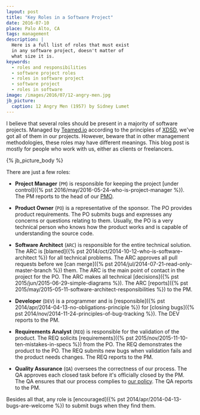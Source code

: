 ```yaml
---
layout: post
title: "Key Roles in a Software Project"
date: 2016-07-10
place: Palo Alto, CA
tags: management
description: |
  Here is a full list of roles that must exist
  in any software project, doesn't matter of
  what size it is.
keywords:
  - roles and responsibilities
  - software project roles
  - roles in software project
  - software project
  - roles in software
image: /images/2016/07/12-angry-men.jpg
jb_picture:
  caption: 12 Angry Men (1957) by Sidney Lumet
---
```


I believe that several roles should be present in a majority of
software projects. Managed by
[Teamed.io](http://www.teamed.io) according to the principles of
[XDSD](http://www.xdsd.org), we've got all of them in our projects. However, beware that in other management
methodologies, these roles may have different meanings. This blog post
is mostly for people who work with us, either as clients or freelancers.

<!--more-->

{% jb_picture_body %}

There are just a few roles:

  * **Project Manager** (`PM`)
    is responsible for keeping the project [under control]({% pst 2016/may/2016-05-24-who-is-project-manager %}).
    The PM reports to the head of our [PMO](https://en.wikipedia.org/wiki/Project_management_office).

  * **Product Owner** (`PO`)
    is a representative of the sponsor.
    The PO provides product requirements.
    The PO submits bugs and expresses any concerns or questions relating to them.
    Usually, the PO is a very technical person
    who knows how the product works and is capable of understanding the source code.

  * **Software Architect** (`ARC`)
    is responsible for the entire technical solution.
    The ARC is [blamed]({% pst 2014/oct/2014-10-12-who-is-software-architect %}) for all technical problems.
    The ARC approves all pull requests before we [can merge]({% pst 2014/jul/2014-07-21-read-only-master-branch %}) them.
    The ARC is the main point of contact in the project for the PO.
    The ARC makes all technical [decisions]({% pst 2015/jun/2015-06-29-simple-diagrams %}).
    The ARC [reports]({% pst 2015/may/2015-05-11-software-architect-responsibilities %}) to the PM.

  * **Developer** (`DEV`)
    is a programmer and is [responsible]({% pst 2014/apr/2014-04-13-no-obligations-principle %})
    for [closing bugs]({% pst 2014/nov/2014-11-24-principles-of-bug-tracking %}).
    The DEV reports to the PM.

  * **Requirements Analyst** (`REQ`)
    is responsible for the validation of the product.
    The REQ solicits [requirements]({% pst 2015/nov/2015-11-10-ten-mistakes-in-specs %}) from the PO.
    The REQ demonstrates the product to the PO.
    The REQ submits new bugs when validation fails and the product needs changes.
    The REQ reports to the PM.

  * **Quality Assurance** (`QA`)
    oversees the correctness of our process.
    The QA approves each closed task before it's officially closed by the PM.
    The QA ensures that our process complies to [our policy](http://at.teamed.io/policy.html).
    The QA reports to the PM.

Besides all that, any role is [encouraged]({% pst 2014/apr/2014-04-13-bugs-are-welcome %})
to submit bugs when they find them.
